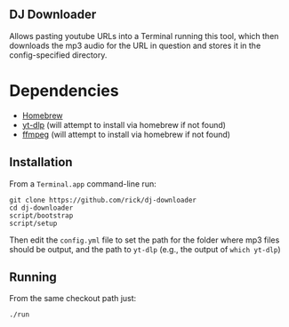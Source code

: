 ## DJ Downloader

Allows pasting youtube URLs into a Terminal running this tool, which then downloads the mp3 audio for the URL in question and stores it in the config-specified directory.

# Dependencies

 - [Homebrew](https://brew.sh/)
 - [yt-dlp](https://github.com/yt-dlp/yt-dlp) (will attempt to install via homebrew if not found)
 - [ffmpeg](https://ffmpeg.org/) (will attempt to install via homebrew if not found)

## Installation

From a `Terminal.app` command-line run:

```
git clone https://github.com/rick/dj-downloader
cd dj-downloader
script/bootstrap
script/setup
```

Then edit the `config.yml` file to set the path for the folder where mp3 files should be output, and the path to `yt-dlp` (e.g., the output of `which yt-dlp`)

## Running

From the same checkout path just:

```
./run
```
